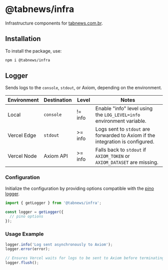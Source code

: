 # @tabnews/infra

Infrastructure components for [tabnews.com.br](https://www.tabnews.com.br/).

## Installation

To install the package, use:

```bash
npm i @tabnews/infra
```

## Logger

Sends logs to the `console`, `stdout`, or Axiom, depending on the environment.

| Environment | Destination | Level   | Notes                                                                          |
| ----------- | ----------- | ------- | ------------------------------------------------------------------------------ |
| Local       | `console`   | != info | Enable "info" level using the `LOG_LEVEL=info` environment variable.           |
| Vercel Edge | `stdout`    | >= info | Logs sent to `stdout` are forwarded to Axiom if the integration is configured. |
| Vercel Node | Axiom API   | >= info | Falls back to `stdout` if `AXIOM_TOKEN` or `AXIOM_DATASET` are missing.        |

### Configuration

Initialize the configuration by providing options compatible with the [pino logger](https://getpino.io/).

```js
import { getLogger } from '@tabnews/infra';

const logger = getLogger({
  // pino options
});
```

### Usage Example

```js
logger.info('Log sent asynchronously to Axiom');
logger.error(error);

// Ensures Vercel waits for logs to be sent to Axiom before terminating the lambda
logger.flush();
```

